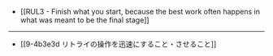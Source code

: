 - [[RUL3 - Finish what you start, because the best work often happens in what was meant to be the final stage]]
---
- [[9-4b3e3d リトライの操作を迅速にすること・させること]]
